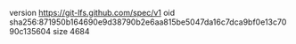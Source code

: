 version https://git-lfs.github.com/spec/v1
oid sha256:871950b164690e9d38790b2e6aa815be5047da16c7dca9bf0e13c7090c135604
size 4684
